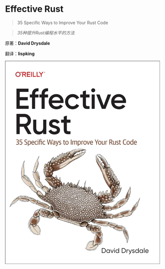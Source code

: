 # Effective Rust

> 35 Specific Ways to Improve Your Rust Code

> _35种提升Rust编程水平的方法_

原著：**David Drysdale**

翻译：**lispking**

![cover](./images/cover.png)